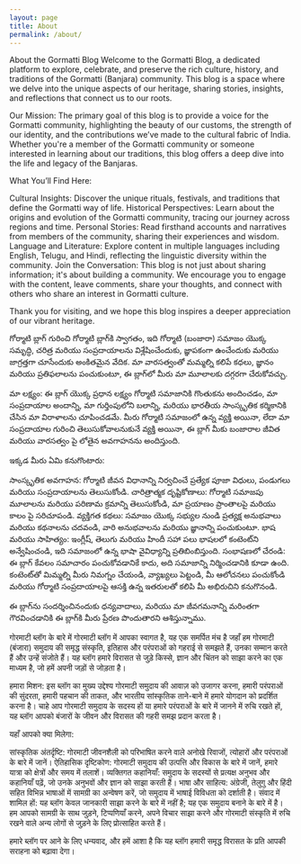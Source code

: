 ```yaml
---
layout: page
title: About
permalink: /about/
---
```

About the Gormatti Blog
Welcome to the Gormatti Blog, a dedicated platform to explore, celebrate, and preserve the rich culture, history, and traditions of the Gormatti (Banjara) community. This blog is a space where we delve into the unique aspects of our heritage, sharing stories, insights, and reflections that connect us to our roots.

Our Mission:
The primary goal of this blog is to provide a voice for the Gormatti community, highlighting the beauty of our customs, the strength of our identity, and the contributions we’ve made to the cultural fabric of India. Whether you're a member of the Gormatti community or someone interested in learning about our traditions, this blog offers a deep dive into the life and legacy of the Banjaras.

What You’ll Find Here:

Cultural Insights: Discover the unique rituals, festivals, and traditions that define the Gormatti way of life.
Historical Perspectives: Learn about the origins and evolution of the Gormatti community, tracing our journey across regions and time.
Personal Stories: Read firsthand accounts and narratives from members of the community, sharing their experiences and wisdom.
Language and Literature: Explore content in multiple languages including English, Telugu, and Hindi, reflecting the linguistic diversity within the community.
Join the Conversation:
This blog is not just about sharing information; it's about building a community. We encourage you to engage with the content, leave comments, share your thoughts, and connect with others who share an interest in Gormatti culture.

Thank you for visiting, and we hope this blog inspires a deeper appreciation of our vibrant heritage.


గోర్మాటి బ్లాగ్ గురించి
గోర్మాటి బ్లాగ్‌కి స్వాగతం, ఇది గోర్మాటి (బంజారా) సమాజం యొక్క సమృద్ధి, చరిత్ర మరియు సంప్రదాయాలను విశ్లేషించేందుకు, జ్ఞాపకంగా ఉంచేందుకు మరియు జాగ్రత్తగా చూసేందుకు అంకితమైన వేదిక. మా వారసత్వంతో మమ్మల్ని కలిపే కధలు, జ్ఞానం మరియు ప్రతిఫలాలను పంచుకుంటూ, ఈ బ్లాగ్‌లో మీరు మా మూలాలకు దగ్గరగా చేరుకోవచ్చు.

మా లక్ష్యం:
ఈ బ్లాగ్ యొక్క ప్రధాన లక్ష్యం గోర్మాటి సమాజానికి గొంతుకను అందించడం, మా సంప్రదాయాల అందాన్ని, మా గుర్తింపులోని బలాన్ని, మరియు భారతీయ సాంస్కృతిక కర్మికానికి చేసిన మా విరాళాలను చూపించడమే. మీరు గోర్మాటి సమాజంలో ఉన్న వ్యక్తి అయినా, లేదా మా సంప్రదాయాల గురించి తెలుసుకోవాలనుకునే వ్యక్తి అయినా, ఈ బ్లాగ్ మీకు బంజారాల జీవిత మరియు వారసత్వం పై లోతైన అవగాహనను అందిస్తుంది.

ఇక్కడ మీరు ఏమి కనుగొంటారు:

సాంస్కృతిక అవగాహన: గోర్మాటి జీవన విధానాన్ని నిర్వచించే ప్రత్యేక పూజా విధులు, పండుగలు మరియు సంప్రదాయాలను తెలుసుకోండి.
చారిత్రాత్మక దృష్టికోణాలు: గోర్మాటి సమాజపు మూలాలను మరియు పరిణామ క్రమాన్ని తెలుసుకోండి, మా ప్రయాణం ప్రాంతాలపై మరియు కాలం పై సరిచూపండి.
వ్యక్తిగత కథలు: సమాజం యొక్క సభ్యుల నుండి ప్రత్యక్ష అనుభవాలు మరియు కథనాలను చదవండి, వారి అనుభవాలను మరియు జ్ఞానాన్ని పంచుకుంటూ.
భాష మరియు సాహిత్యం: ఇంగ్లీష్, తెలుగు మరియు హిందీ సహా పలు భాషలలో కంటెంట్‌ని అన్వేషించండి, ఇది సమాజంలో ఉన్న భాషా వైవిధ్యాన్ని ప్రతిబింబిస్తుంది.
సంభాషణలో చేరండి:
ఈ బ్లాగ్ కేవలం సమాచారం పంచుకోవడానికే కాదు, అది సమాజాన్ని నిర్మించడానికి కూడా ఉంది. కంటెంట్‌తో మిమ్మల్ని మీరు నిమగ్నం చేయండి, వ్యాఖ్యలు పెట్టండి, మీ ఆలోచనలు పంచుకోండి మరియు గోర్మాటి సంప్రదాయాలపై ఆసక్తి ఉన్న ఇతరులతో కలిపి మీ అభిరుచిని కనుగొనండి.

ఈ బ్లాగ్‌ను సందర్శించినందుకు ధన్యవాదాలు, మరియు మా జీవగమనాన్ని మరింతగా గౌరవించడానికి ఈ బ్లాగ్‌కి మీరు ప్రేరణ పొందుతారని ఆశిస్తున్నాము.


गोरमाटी ब्लॉग के बारे में
गोरमाटी ब्लॉग में आपका स्वागत है, यह एक समर्पित मंच है जहाँ हम गोरमाटी (बंजारा) समुदाय की समृद्ध संस्कृति, इतिहास और परंपराओं को गहराई से समझते हैं, उनका सम्मान करते हैं और उन्हें संजोते हैं। यह ब्लॉग हमारे विरासत से जुड़े किस्से, ज्ञान और चिंतन को साझा करने का एक माध्यम है, जो हमें अपनी जड़ों से जोड़ता है।

हमारा मिशन:
इस ब्लॉग का मुख्य उद्देश्य गोरमाटी समुदाय की आवाज़ को उजागर करना, हमारी परंपराओं की सुंदरता, हमारी पहचान की ताकत, और भारतीय सांस्कृतिक ताने-बाने में हमारे योगदान को प्रदर्शित करना है। चाहे आप गोरमाटी समुदाय के सदस्य हों या हमारे परंपराओं के बारे में जानने में रुचि रखते हों, यह ब्लॉग आपको बंजारों के जीवन और विरासत की गहरी समझ प्रदान करता है।

यहाँ आपको क्या मिलेगा:

सांस्कृतिक अंतर्दृष्टि: गोरमाटी जीवनशैली को परिभाषित करने वाले अनोखे रिवाजों, त्योहारों और परंपराओं के बारे में जानें।
ऐतिहासिक दृष्टिकोण: गोरमाटी समुदाय की उत्पत्ति और विकास के बारे में जानें, हमारे यात्रा को क्षेत्रों और समय में तलाशें।
व्यक्तिगत कहानियाँ: समुदाय के सदस्यों से प्रत्यक्ष अनुभव और कहानियाँ पढ़ें, जो उनके अनुभवों और ज्ञान को साझा करती हैं।
भाषा और साहित्य: अंग्रेजी, तेलुगु और हिंदी सहित विभिन्न भाषाओं में सामग्री का अन्वेषण करें, जो समुदाय में भाषाई विविधता को दर्शाती है।
संवाद में शामिल हों:
यह ब्लॉग केवल जानकारी साझा करने के बारे में नहीं है; यह एक समुदाय बनाने के बारे में है। हम आपको सामग्री के साथ जुड़ने, टिप्पणियाँ करने, अपने विचार साझा करने और गोरमाटी संस्कृति में रुचि रखने वाले अन्य लोगों से जुड़ने के लिए प्रोत्साहित करते हैं।

हमारे ब्लॉग पर आने के लिए धन्यवाद, और हमें आशा है कि यह ब्लॉग हमारी समृद्ध विरासत के प्रति आपकी सराहना को बढ़ावा देगा।

